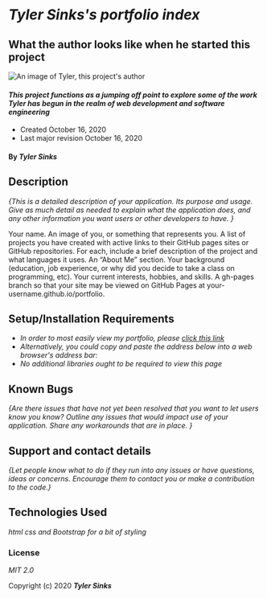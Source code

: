 # _Tyler Sinks's portfolio index_

## What the author looks like when he started this project
![An image of Tyler, this project's author](http://sinsktyt.github.io/portfolio-index/img/IMG_1765.jpeg)

#### _This project functions as a jumping off point to explore some of the work Tyler has begun in the realm of web development and software engineering_
* Created October 16, 2020
* Last major revision October 16, 2020

#### By _**Tyler Sinks**_

## Description

_{This is a detailed description of your application. Its purpose and usage.  Give as much detail as needed to explain what the application does, and any other information you want users or other developers to have. }_

Your name.
An image of you, or something that represents you.
A list of projects you have created with active links to their GitHub pages sites or GitHub repositories.
For each, include a brief description of the project and what languages it uses.
An “About Me” section.
Your background (education, job experience, or why did you decide to take a class on programming, etc).
Your current interests, hobbies, and skills.
A gh-pages branch so that your site may be viewed on GitHub Pages at your-username.github.io/portfolio.

## Setup/Installation Requirements

* _In order to most easily view my portfolio, please [click this link](https://sinkstyt.github.io/portfolio-index/index.html)_
* _Alternatively, you could copy and paste the address below into a web browser's address bar:_
* _No additional libraries ought to be required to view this page_

## Known Bugs

_{Are there issues that have not yet been resolved that you want to let users know you know?  Outline any issues that would impact use of your application.  Share any workarounds that are in place. }_

## Support and contact details

_{Let people know what to do if they run into any issues or have questions, ideas or concerns.  Encourage them to contact you or make a contribution to the code.}_

## Technologies Used

_html_
_css_
_and Bootstrap for a bit of styling_

### License

*MIT 2.0*

Copyright (c) 2020 **_Tyler Sinks_**